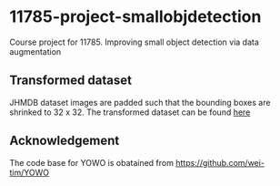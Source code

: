 # 11785-project-smallobjdetection
Course project for 11785. Improving small object detection via data augmentation

## Transformed dataset
JHMDB dataset images are padded such that the bounding boxes are shrinked to 32 x 32. The transformed dataset can be found [here](https://www.dropbox.com/sh/qk5om60vh0wj3et/AADT1mx0QqOIn9JaaAv4aULaa?dl=0)

## Acknowledgement
The code base for YOWO is obatained from https://github.com/wei-tim/YOWO
